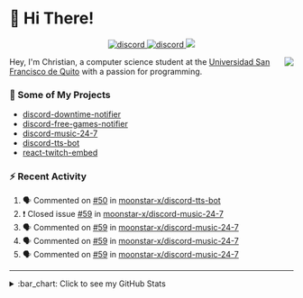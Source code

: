 # :wave: Hi There!

<p align="center">
  <a href="https://discord.gg/mhj3Zsv">
    <img alt="discord" src="https://img.shields.io/discord/730998659008823296.svg?label=&logo=discord&logoColor=ffffff&color=7389D8&labelColor=6A7EC2"/>
  </a>
  <a href="https://twitter.com/moonstar_x99">
    <img alt="discord" src="https://img.shields.io/twitter/follow/moonstar_x99?label=Follow%20Me%21&style=social"/>
  </a>
  <a href="https://badges.pufler.dev">
    <img src="https://badges.pufler.dev/visits/moonstar-x/moonstar-x?style=flat&logo=github">
  </a>
</p>

<img align="right" src="https://media.tenor.com/images/cb8fb20986aac7eef75c8ce6bc3997c0/tenor.gif" />

Hey, I'm Christian, a computer science student at the [Universidad San Francisco de Quito](http://www.usfq.edu.ec/Paginas/Inicio.aspx) with a passion for programming.

### :rocket: Some of My Projects

* [discord-downtime-notifier](https://github.com/moonstar-x/discord-downtime-notifier)
* [discord-free-games-notifier](https://github.com/moonstar-x/discord-free-games-notifier)
* [discord-music-24-7](https://github.com/moonstar-x/discord-music-24-7)
* [discord-tts-bot](https://github.com/moonstar-x/discord-tts-bot)
* [react-twitch-embed](https://github.com/moonstar-x/react-twitch-embed)

### :zap: Recent Activity

<!--START_SECTION:activity-->
1. 🗣 Commented on [#50](https://github.com/moonstar-x/discord-tts-bot/issues/50) in [moonstar-x/discord-tts-bot](https://github.com/moonstar-x/discord-tts-bot)
2. ❗️ Closed issue [#59](https://github.com/moonstar-x/discord-music-24-7/issues/59) in [moonstar-x/discord-music-24-7](https://github.com/moonstar-x/discord-music-24-7)
3. 🗣 Commented on [#59](https://github.com/moonstar-x/discord-music-24-7/issues/59) in [moonstar-x/discord-music-24-7](https://github.com/moonstar-x/discord-music-24-7)
4. 🗣 Commented on [#59](https://github.com/moonstar-x/discord-music-24-7/issues/59) in [moonstar-x/discord-music-24-7](https://github.com/moonstar-x/discord-music-24-7)
5. 🗣 Commented on [#59](https://github.com/moonstar-x/discord-music-24-7/issues/59) in [moonstar-x/discord-music-24-7](https://github.com/moonstar-x/discord-music-24-7)
<!--END_SECTION:activity-->

---

<details>
  <summary>
    :bar_chart: Click to see my GitHub Stats
  </summary>
  <p align="center">
    <br>
    <img alt="GitHub Stats" src="https://github-readme-stats.vercel.app/api?username=moonstar-x&count_private=true&show_icons=true&theme=dracula" />
    <br>
    <img alt="GitHub Top Languages" src="https://github-readme-stats.vercel.app/api/top-langs/?username=moonstar-x&layout=compact&theme=dracula" />
  </p>
</details>
